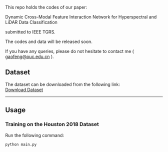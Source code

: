 This repo holds the codes of our paper:

Dynamic Cross-Modal Feature Interaction Network for Hyperspectral and LiDAR Data Classification

submitted to IEEE TGRS.

The codes and data will be released soon.

If you have any queries, please do not hesitate to contact me ( gaofeng@ouc.edu.cn ).

## Dataset
The dataset can be downloaded from the following link:  
[Download Dataset](https://drive.google.com/file/d/1iZEIAVhlt2QJb_RECp0bHFVN7C8po8ag/view?usp=sharing)

---

## Usage

### Training on the Houston 2018 Dataset
Run the following command:  
```bash
python main.py

